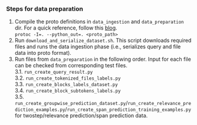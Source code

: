 ### Steps for data preparation
1. Compile the proto definitions in `data_ingestion` and `data_preparation` dir. For a quick reference, follow this [blog](https://www.freecodecamp.org/news/googles-protocol-buffers-in-python/).  
`protoc -I=. --python_out=. <proto_path>`
2. Run `download_and_serialize_dataset.sh`. This script downloads required files and runs the data ingestion phase (i.e., serializes query and file data into proto format).
3. Run files from `data_preparation` in the following order. Input for each file can be checked from corresponding test files.  
    3.1. `run_create_query_result.py`  
    3.2. `run_create_tokenized_files_labels.py`  
    3.3. `run_create_blocks_labels_dataset.py`  
    3.4. `run_create_block_subtokens_labels.py`  
    3.5. `run_create_groupwise_prediction_dataset.py`/`run_create_relevance_prediction_examples.py`/`run_create_span_prediction_training_examples.py` for twostep/relevance prediction/span prediction data.
